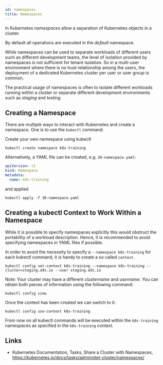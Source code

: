 ```yaml
---
id: namespaces
title: Namespaces
---
```


In Kubernetes *namespaces* allow a separation of Kubernetes objects in a cluster.

By default all operations are executed in the *default* namespace.

While namespaces can be used to separate workloads of different users such as different development teams, the level of isolation provided by namespaces is not sufficient for tenant isolation. So in a multi-user environment where there is no trust relationship among the users, the deployment of a dedicated Kubernetes cluster per user or user group is common.

The practical usage of namespaces is often to isolate different workloads running within a cluster or separate different development environments such as *staging* and *testing*.

## Creating a Namespace

There are multiple ways to interact with Kubernetes and create a namespace. One is to use the `kubectl` command:

Create your own namespace using kubectl

    kubectl create namespace k8s-training

Alternatively, a YAML file can be created, e.g. `30-namespace.yaml`:

```yaml
apiVersion: v1
kind: Namespace
metadata:
  name: k8s-training
```

and applied

    kubectl apply -f 30-namespace.yaml

## Creating a kubectl Context to Work Within a Namespace

While it is possible to specify namespaces explicitly this would obstruct the portability of a workload description. Hence, it is recommended to avoid specifying namespaces in YAML files if possible.

In order to avoid the necessity to specify a `--namespace k8s-training` for each kubectl command, it is handy to create a so called `context`.

    kubectl config set-context k8s-training --namespace k8s-training --cluster=staging.a9s.io --user staging.a9s.io

Note: Your cluster may have a different *clustername* and *username*. You can obtain both pieces of information using the following command:

    kubectl config view

Once the context has been created we can switch to it:

    kubectl config use-context k8s-training

From now on all kubectl commands will be executed within the `k8s-training` namespaces as specified in the `k8s-training` context.

## Links

* Kubernetes Documentation, Tasks, Share a Cluster with Namespaces, https://kubernetes.io/docs/tasks/administer-cluster/namespaces/
